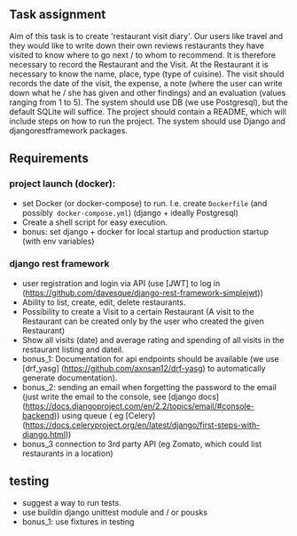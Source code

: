 ## Task assignment
Aim of this task is to create 'restaurant visit diary'. Our users like travel and they would like to write down their own reviews restaurants they have visited to know where to go next / to whom to recommend. It is therefore necessary to record the Restaurant and the Visit. At the Restaurant it is necessary to know the name, place, type (type of cuisine). The visit should records the date of the visit, the expense, a note (where the user can write down what he / she has given and other findings) and an evaluation (values ​​ranging from 1 to 5).
The system should use DB (we use Postgresql), but the default SQLite will suffice. The project should contain a README, which will include steps on how to run the project. The system should use Django and djangorestframework packages.
## Requirements
### project launch (docker):
- set Docker (or docker-compose) to run. I.e. create `Dockerfile` (and possibly` docker-compose.yml`) (django + ideally Postgresql)
- Create a shell script for easy execution.
- bonus: set django + docker for local startup and production startup (with env variables)
### django rest framework
- user registration and login via API (use [JWT] to log in (https://github.com/davesque/django-rest-framework-simplejwt))
- Ability to list, create, edit, delete restaurants.
- Possibility to create a Visit to a certain Restaurant (A visit to the Restaurant can be created only by the user who created the given Restaurant)
- Show all visits (date) and average rating and spending of all visits in the restaurant listing and dateil.
- bonus_1: Documentation for api endpoints should be available (we use [drf_yasg] (https://github.com/axnsan12/drf-yasg) to automatically generate documentation).
- bonus_2: sending an email when forgetting the password to the email (just write the email to the console, see [django docs] (https://docs.djangoproject.com/en/2.2/topics/email/#console-backend)) using queue ( eg [Celery] (https://docs.celeryproject.org/en/latest/django/first-steps-with-django.html))
- bonus_3 connection to 3rd party API (eg Zomato, which could list restaurants in a location)
## testing
- suggest a way to run tests.
- use buildin django unittest module and / or pousks
- bonus_1: use fixtures in testing
